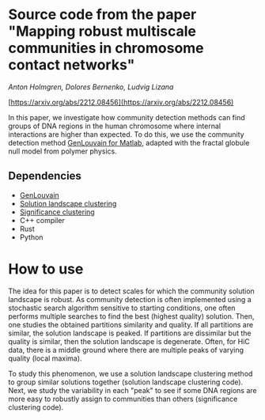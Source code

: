 # Source code from the paper "Mapping robust multiscale communities in chromosome contact networks"

_Anton Holmgren, Dolores Bernenko, Ludvig Lizana_

[https://arxiv.org/abs/2212.08456](https://arxiv.org/abs/2212.08456)

In this paper, we investigate how community detection methods can find groups of DNA regions in the human chromosome where internal interactions are higher than expected.
To do this, we use the community detection method [GenLouvain for Matlab](https://github.com/GenLouvain/GenLouvain), adapted with the fractal globule null model from polymer physics.

## Dependencies

- [GenLouvain](https://github.com/GenLouvain/GenLouvain)
- [Solution landscape clustering](https://github.com/mapequation/partition-validation)
- [Significance clustering](https://github.com/mapequation/multilevel-significance-clustering)
- C++ compiler
- Rust
- Python

# How to use

The idea for this paper is to detect scales for which the community solution landscape is robust.
As community detection is often implemented using a stochastic search algorithm sensitive to starting conditions, one often performs multiple searches to find the best (highest quality) solution.
Then, one studies the obtained partitions similarity and quality.
If all partitions are similar, the solution landscape is peaked.
If partitions are dissimilar but the quality is similar, then the solution landscape is degenerate.
Often, for HiC data, there is a middle ground where there are multiple peaks of varying quality (local maxima).

To study this phenomenon, we use a solution landscape clustering method to group similar solutions together (solution landscape clustering code).
Next, we study the variability in each "peak" to see if some DNA regions are more easy to robustly assign to communities than others (significance clustering code).

